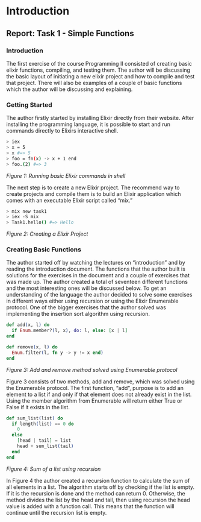 # Introduction
## Report: Task 1 - Simple Functions
### Introduction
The first exercise of the course Programming II consisted of creating basic
elixir functions, compiling, and testing them. The author will be discussing
the basic layout of initiating a new elixir project and how to compile and
test that project. There will also be examples of a couple of basic functions
which the author will be discussing and explaining.

### Getting Started
The author firstly started by installing Elixir directly from their website.
After installing the programming language, it is possible to start and run
commands directly to Elixirs interactive shell.

```bash
> iex
> x = 5
> x #=> 5
> foo = fn(x) -> x + 1 end
> foo.(2) #=> 3
```
*Figure 1: Running basic Elixir commands in shell*

The next step is to create a new Elixir project. The recommend way
to create projects and compile them is to build an Elixir application which
comes with an executable Elixir script called “mix.”

```bash
> mix new task1
> iex -S mix
> Task1.hello() #=> Hello
```
*Figure 2: Creating a Elixir Project*

### Creating Basic Functions
The author started off by watching the lectures on “introduction” and by
reading the introduction document. The functions that the author built is
solutions for the exercises in the document and a couple of exercises that was
made up. The author created a total of seventeen different functions and
the most interesting ones will be discussed below. To get an understanding
of the language the author decided to solve some exercises in different ways
either using recursion or using the Elixir Enumerable protocol. One of the
bigger exercises that the author solved was implementing the insertion sort
algorithm using recursion.

```elixir
def add(x, l) do
  if Enum.member?(l, x), do: l, else: [x | l]
end

def remove(x, l) do
  Enum.filter(l, fn y -> y != x end)
end
```
*Figure 3: Add and remove method solved using Enumerable protocol*

Figure 3 consists of two methods, add and remove, which was solved
using the Enumerable protocol. The first function, “add”, purpose is to add
an element to a list if and only if that element does not already exist in the
list. Using the member algorithm from Enumerable will return either True
or False if it exists in the list.

```elixir
def sum_list(list) do
  if length(list) == 0 do
    0
  else
    [head | tail] = list
    head + sum_list(tail)
  end
end
```	
*Figure 4: Sum of a list using recursion*

In Figure 4 the author created a recursion function to calculate the sum
of all elements in a list. The algorithm starts off by checking if the list is
empty. If it is the recursion is done and the method can return 0. Otherwise,
the method divides the list by the head and tail, then using recursion the
head value is added with a function call. This means that the function will
continue until the recursion list is empty.
